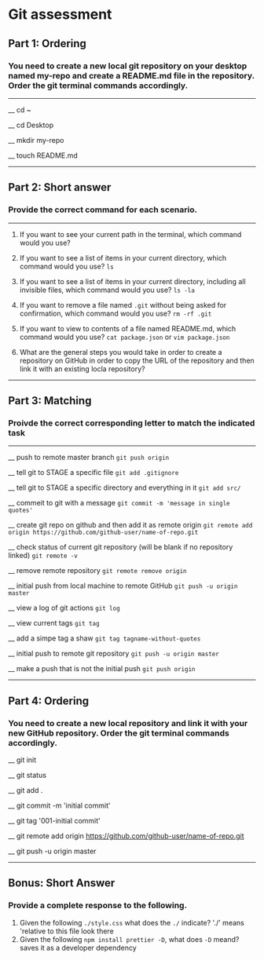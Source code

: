 # Git assessment 

## Part 1: Ordering
### You need to create a new local git repository on your desktop named my-repo and create a README.md file in the repository. Order the git terminal commands accordingly.
___

__ cd ~

__ cd Desktop

__ mkdir my-repo

__ touch README.md

___
## Part 2: Short answer
### Provide the correct command for each scenario.
___

1) If you want to see your current path in the terminal, which command would you use? 


2) If you want to see a list of items in your current directory, which command would you use?
```ls```

1) If you want to see a list of items in your current directory, including all invisible files, which command would you use?
```ls -la```

1) If you want to remove a file named ```.git``` without being asked for confirmation, which command would you use?
```rm -rf .git```


1) If you want to view to contents of a file named README.md, which command would you use?
```cat package.json``` or ```vim package.json```

1) What are the general steps you would take in order to create a repository on GitHub in order to copy the URL of the repository and then link it with an existing locla repository?

___
## Part 3: Matching
### Proivde the correct corresponding letter to match the indicated task
___

__ push to remote master branch ```git push origin```

__ tell git to STAGE a specific file ```git add .gitignore```

__ tell git to STAGE a specific directory and everything in it ```git add src/```

__ commeit to git with a message ```git commit -m 'message in single quotes'```
 
__ create git repo on github and then add it as remote origin ```git remote add origin https://github.com/github-user/name-of-repo.git``` 

__ check status of current git repository (will be blank if no repository linked) ```git remote -v```

__ remove remote repository ```git remote remove origin```

__ initial push from local machine to remote GitHub ```git push -u origin master```

__ view a log of git actions ```git log```

__ view current tags ```git tag```

__ add a simpe tag a shaw ```git tag tagname-without-quotes```

__ initial push to remote git repository ```git push -u origin master```

__ make a push that is not the initial push ```git push origin```

___
## Part 4: Ordering
### You need to create a new local repository and link it with your new GitHub repository. Order the git terminal commands accordingly.

__ git init

__ git status

__ git add .

__ git commit -m 'initial commit'

__ git tag '001-initial commit'

__ git remote add origin https://github.com/github-user/name-of-repo.git

__ git push -u origin master

___
## Bonus: Short Answer
### Provide a complete response to the following.

1) Given the following ```./style.css``` what does the ```./``` indicate? './' means 'relative to this file look there
1) Given the following ```npm install prettier -D```, what does ```-D``` meand? saves it as a developer dependency
